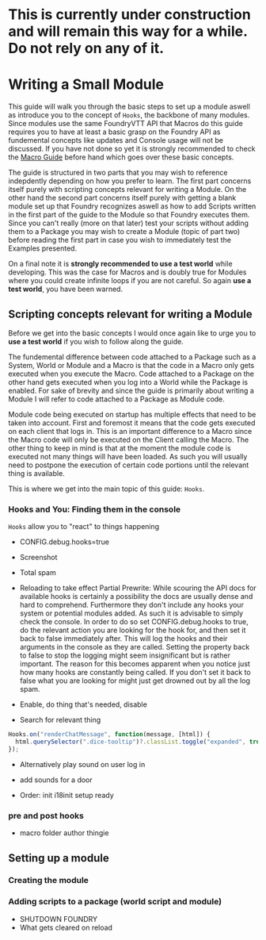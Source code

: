 # This is currently under construction and will remain this way for a while. Do not rely on any of it.

# Writing a Small Module
This guide will walk you through the basic steps to set up a module aswell as introduce you to the concept of `Hooks`, the backbone of many modules. Since modules use the same FoundryVTT API that Macros do this guide requires you to have at least a basic grasp on the Foundry API as fundemental concepts like updates and Console usage will not be discussed. If you have not done so yet it is strongly recommended to check the [Macro Guide](https://github.com/GamerFlix/foundryvtt-api-guide/blob/main/macro_guide.md) before hand which goes over these basic concepts.

The guide is structured in two parts that you may wish to reference indepdently depending on how you prefer to learn. The first part concerns itself purely with scripting concepts relevant for writing a Module. On the other hand the second part concerns itself purely with getting a blank module set up that Foundry recognizes aswell as how to add Scripts written in the first part of the guide to the Module so that Foundry executes them. Since you can't really (more on that later) test your scripts without adding them to a Package you may wish to create a Module (topic of part two) before reading the first part in case you wish to immediately test the Examples presented.

On a final note it is **strongly recommended to use a test world** while developing. This was the case for Macros and is doubly true for Modules where you could create infinite loops if you are not careful. So again **use a test world**, you have been warned.

## Scripting concepts relevant for writing a Module
Before we get into the basic concepts I would once again like to urge you to **use a test world** if you wish to follow along the guide.

The fundemental difference between code attached to a Package such as a System, World or Module and a Macro is that the code in a Macro only gets executed when you execute the Macro. Code attached to a Package on the other hand gets executed when you log into a World while the Package is enabled. For sake of brevity and since the guide is primarily about writing a Module I will refer to code attached to a Package as Module code.

Module code being executed on startup has multiple effects that need to be taken into account. First and foremost it means that the code gets executed on each client that logs in. This is an important difference to a Macro since the Macro code will only be executed on the Client calling the Macro. The other thing to keep in mind is that at the moment the module code is executed not many things will have been loaded. As such you will usually need to postpone the execution of certain code portions until the relevant thing is available.

This is where we get into the main topic of this guide: `Hooks`. 

### Hooks and You: Finding them in the console

`Hooks` allow you to "react" to things happening

- CONFIG.debug.hooks=true
- Screenshot
- Total spam

- Reloading to take effect
Partial Prewrite:
While scouring the API docs for available hooks is certainly a possibility the docs are usually dense and hard to comprehend. Furthermore they don't include any hooks your system or potential modules added. As such it is advisable to simply check the console. In order to do so set CONFIG.debug.hooks to true, do the relevant action you are looking for the hook for, and then set it back to false immediately after. This will log the hooks and their arguments in the console as they are called. Setting the property back to false to stop the logging might seem insignificant but is rather important. The reason for this  becomes apparent when you notice just how many hooks are constantly being called. If you don't set it back to false what you are looking for might just get drowned out by all the log spam.

- Enable, do thing that's needed, disable
- Search for relevant thing
```javascript
Hooks.on("renderChatMessage", function(message, [html]) {
  html.querySelector(".dice-tooltip")?.classList.toggle("expanded", true);
});
```
- Alternatively play sound on user log in
- add sounds for a door


- Order:
init
i18init
setup
ready
### pre and post hooks
- macro folder author thingie

## Setting up a module

### Creating the module 

### Adding scripts to a package (world script and module)
- SHUTDOWN FOUNDRY
- What gets cleared on reload


